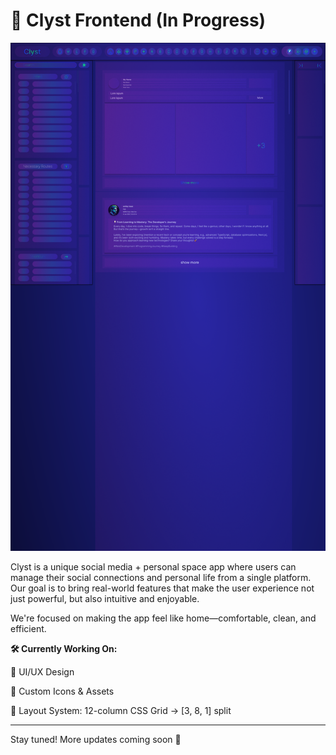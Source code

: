 # **🚧 Clyst Frontend** (In Progress)

![Clyst UI/UX](/public/assets/clyst-ui-ux/clyst-ui-ux.png)

Clyst is a unique social media + personal space app where users can manage their social connections and personal life from a single platform. Our goal is to bring real-world features that make the user experience not just powerful, but also intuitive and enjoyable.

We're focused on making the app feel like home—comfortable, clean, and efficient.

**🛠️ Currently Working On:**

🎨 UI/UX Design

🧩 Custom Icons & Assets

📐 Layout System: 12-column CSS Grid → [3, 8, 1] split

---

Stay tuned! More updates coming soon 🚀